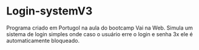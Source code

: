 # Login-systemV3
Programa criado em Portugol na aula do bootcamp Vai na Web. Simula um sistema de login simples onde caso o usuário erre o login e senha 3x ele é automaticamente bloqueado.
